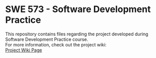 # SWE 573 - Software Development Practice
This repository contains files regarding the project developed during Software Development Practice course.  
For more information, check out the project wiki:  
[Project Wiki Page](https://github.com/melikemaranki/SWE573/wiki "Project Wiki Page")
